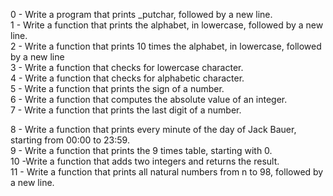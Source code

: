 0 - Write a program that prints _putchar, followed by a new line.                                                                       
1 - Write a function that prints the alphabet, in lowercase, followed by a new line.                                                    
2 - Write a function that prints 10 times the alphabet, in lowercase, followed by a new line                                            
3 - Write a function that checks for lowercase character.                                                                               
4 - Write a function that checks for alphabetic character.                                                                              
5 - Write a function that prints the sign of a number.                                                                                  
6 - Write a function that computes the absolute value of an integer.                                                                    
7 - Write a function that prints the last digit of a number.                                                                            
                                                                                                                                        
                                                                                                                                        
8 - Write a function that prints every minute of the day of Jack Bauer, starting from 00:00 to 23:59.                                   
9 - Write a function that prints the 9 times table, starting with 0.                                                                    
10 -Write a function that adds two integers and returns the result.                                                                     
11 - Write a function that prints all natural numbers from n to 98, followed by a new line.
